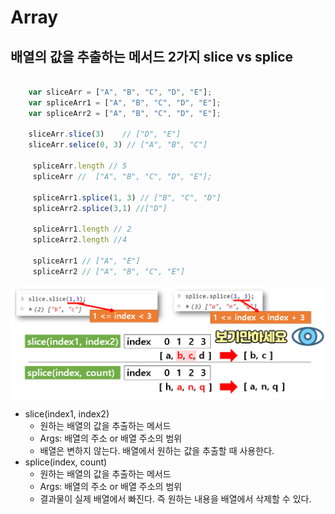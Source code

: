 # Array

## 배열의 값을 추출하는 메서드 2가지 slice vs splice

```javascript

    var sliceArr = ["A", "B", "C", "D", "E"];
    var spliceArr1 = ["A", "B", "C", "D", "E"];
    var spliceArr2 = ["A", "B", "C", "D", "E"];

    sliceArr.slice(3)    // ["D", "E"]
    sliceArr.selice(0, 3) // ["A", "B", "C"]

     spliceArr.length // 5
     spliceArr //  ["A", "B", "C", "D", "E"];

     spliceArr1.splice(1, 3) // ["B", "C", "D"]
     spliceArr2.splice(3,1) //["D"]

     spliceArr1.length // 2
     spliceArr2.length //4

     spliceArr1 // ["A", "E"]
     spliceArr2 // ["A", "B", "C", "E"]
```

![](assets/JavaScript-Array-Develop-26e7716e.png)

* slice(index1, index2)
    + 원하는 배열의 값을 추출하는 메서드
    + Args: 배열의 주소 or 배열 주소의 범위
    + 배열은 변하지 않는다. 배열에서 원하는 값을 추출할 때 사용한다.
* splice(index, count)
    + 원하는 배열의 값을 추출하는 메서드
    + Args: 배열의 주소 or 배열 주소의 범위
    + 결과물이 실제 배열에서 빠진다. 즉 원하는 내용을 배열에서 삭제할 수 있다.
